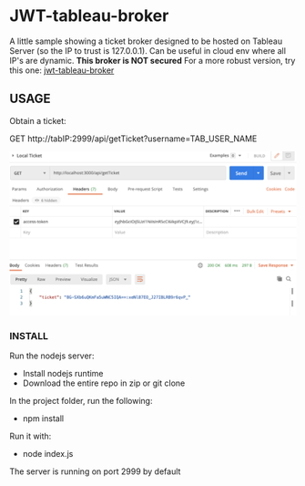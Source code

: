 
# JWT-tableau-broker

A little sample showing a ticket broker designed to be hosted on Tableau Server (so the IP to trust is 127.0.0.1).
Can be useful in cloud env where all IP's are dynamic.
**This broker is NOT secured**
For a more robust version, try this one: [jwt-tableau-broker](https://github.com/aalteirac/jwt-tableau-broker)

## USAGE

Obtain  a ticket:

GET http://tabIP:2999/api/getTicket?username=TAB_USER_NAME


![ScreenShot](https://raw.githubusercontent.com/aalteirac/jwt-tableau-broker/master/two.png)

### INSTALL
Run the nodejs server:
- Install nodejs runtime
- Download the entire repo in zip or git clone

In the project folder, run the following:
- npm install

Run it with:
- node index.js

The server is running on port 2999 by default
